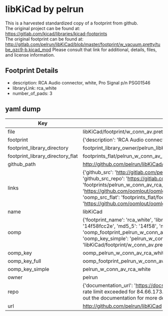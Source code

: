 # libKiCad by pelrun  
This is a harvested standardized copy of a footprint from github.  
The original project can be found at:  
https://gitlab.com/kicad/libraries/kicad-footprints  
The original footprint can be found at:
http://gitlab.com/pelrun/libKiCad/blob/master/footprint/w_vacuum.pretty/tube_gzc9-b.kicad_mod
Please consult that link for additional, details, files, and license information.  
## Footprint Details
* description: RCA Audio connector, white, Pro Signal p/n PSG01546  
* libraryLink: rca_white  
* number_of_pads: 3  
## yaml dump  
| Key | Value |  
| --- | --- |  
| file | libKiCad/footprint/w_conn_av.pretty/rca_white.kicad_mod |  
| footprint | {'description': 'RCA Audio connector, white, Pro Signal p/n PSG01546', 'libraryLink': 'rca_white', 'number_of_pads': 3} |  
| footprint_library_directory | footprint_library_owner/pelrun_libKiCad |  
| footprint_library_directory_flat | footprints_flat/pelrun_w_conn_av_rca_white/working |  
| github_path | http://github.com/pelrun/libKiCad/blob/master/footprint/w_conn_av.pretty/rca_white.kicad_mod |  
| links | {'github_src': 'http://gitlab.com/pelrun/libKiCad/blob/master/footprint/w_vacuum.pretty/tube_gzc9-b.kicad_mod', 'github_src_repo': 'https://gitlab.com/kicad/libraries/kicad-footprints', 'oomp_bot': 'footprints/pelrun_w_conn_av_rca_white/working', 'oomp_bot_github': 'https://github.com/oomlout/oomlout_oomp_footprint_bot/tree/main/footprints/pelrun_w_conn_av_rca_white/working', 'oomp_src_flat': 'footprints_flat/footprints_flat/pelrun_w_conn_av_rca_white/working', 'oomp_src_flat_github': 'https://github.com/oomlout/oomlout_oomp_footprint_src/tree/main/footprints_flat/pelrun_w_conn_av_rca_white/working'} |  
| name | libKiCad |  
| oomp | {'footprint_name': 'rca_white', 'library_name': 'w_conn_av', 'md5': '14f58fcc2e77a96898ac04ccded62253', 'md5_10': '14f58fcc2e', 'md5_5': '14f58', 'md5_6': '14f58f', 'oomp_key': 'oomp_pelrun_w_conn_av_rca_white', 'oomp_key_extra': 'oomp_footprint_pelrun_w_conn_av_rca_white', 'oomp_key_full': 'oomp_footprint_pelrun_w_conn_av_rca_white_14f58f', 'oomp_key_simple': 'pelrun_w_conn_av_rca_white', 'original_filename': 'libKiCad/footprint/w_conn_av.pretty/rca_white.kicad_mod', 'owner_name': 'pelrun'} |  
| oomp_key | oomp_pelrun_w_conn_av_rca_white |  
| oomp_key_full | oomp_footprint_pelrun_w_conn_av_rca_white |  
| oomp_key_simple | pelrun_w_conn_av_rca_white |  
| owner | pelrun |  
| repo | {'documentation_url': 'https://docs.github.com/rest/overview/resources-in-the-rest-api#rate-limiting', 'message': "API rate limit exceeded for 84.66.173.59. (But here's the good news: Authenticated requests get a higher rate limit. Check out the documentation for more details.)"} |  
| url | http://github.com/pelrun/libKiCad |  

